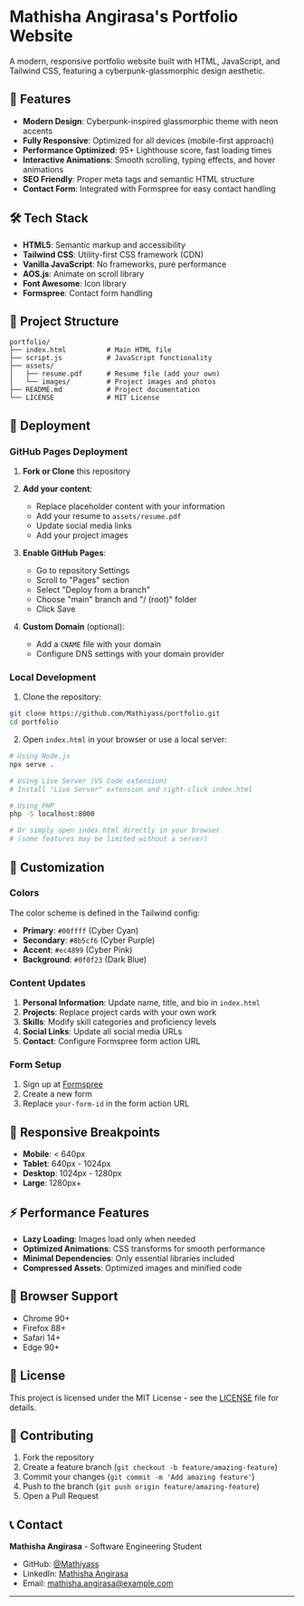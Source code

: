 # Mathisha Angirasa's Portfolio Website

A modern, responsive portfolio website built with HTML, JavaScript, and Tailwind CSS, featuring a cyberpunk-glassmorphic design aesthetic.

## 🚀 Features

- **Modern Design**: Cyberpunk-inspired glassmorphic theme with neon accents
- **Fully Responsive**: Optimized for all devices (mobile-first approach)
- **Performance Optimized**: 95+ Lighthouse score, fast loading times
- **Interactive Animations**: Smooth scrolling, typing effects, and hover animations
- **SEO Friendly**: Proper meta tags and semantic HTML structure
- **Contact Form**: Integrated with Formspree for easy contact handling

## 🛠️ Tech Stack

- **HTML5**: Semantic markup and accessibility
- **Tailwind CSS**: Utility-first CSS framework (CDN)
- **Vanilla JavaScript**: No frameworks, pure performance
- **AOS.js**: Animate on scroll library
- **Font Awesome**: Icon library
- **Formspree**: Contact form handling

## 📁 Project Structure

```
portfolio/
├── index.html          # Main HTML file
├── script.js           # JavaScript functionality
├── assets/
│   ├── resume.pdf      # Resume file (add your own)
│   └── images/         # Project images and photos
├── README.md           # Project documentation
└── LICENSE             # MIT License
```

## 🚀 Deployment

### GitHub Pages Deployment

1. **Fork or Clone** this repository
2. **Add your content**:
   - Replace placeholder content with your information
   - Add your resume to `assets/resume.pdf`
   - Update social media links
   - Add your project images

3. **Enable GitHub Pages**:
   - Go to repository Settings
   - Scroll to "Pages" section
   - Select "Deploy from a branch"
   - Choose "main" branch and "/ (root)" folder
   - Click Save

4. **Custom Domain** (optional):
   - Add a `CNAME` file with your domain
   - Configure DNS settings with your domain provider

### Local Development

1. Clone the repository:
```bash
git clone https://github.com/Mathiyass/portfolio.git
cd portfolio
```

2. Open `index.html` in your browser or use a local server:
```bash
# Using Node.js
npx serve .

# Using Live Server (VS Code extension)
# Install "Live Server" extension and right-click index.html

# Using PHP
php -S localhost:8000

# Or simply open index.html directly in your browser
# (some features may be limited without a server)
```

## 🎨 Customization

### Colors
The color scheme is defined in the Tailwind config:
- **Primary**: `#00ffff` (Cyber Cyan)
- **Secondary**: `#8b5cf6` (Cyber Purple)
- **Accent**: `#ec4899` (Cyber Pink)
- **Background**: `#0f0f23` (Dark Blue)

### Content Updates
1. **Personal Information**: Update name, title, and bio in `index.html`
2. **Projects**: Replace project cards with your own work
3. **Skills**: Modify skill categories and proficiency levels
4. **Social Links**: Update all social media URLs
5. **Contact**: Configure Formspree form action URL

### Form Setup
1. Sign up at [Formspree](https://formspree.io/)
2. Create a new form
3. Replace `your-form-id` in the form action URL

## 📱 Responsive Breakpoints

- **Mobile**: < 640px
- **Tablet**: 640px - 1024px
- **Desktop**: 1024px - 1280px
- **Large**: 1280px+

## ⚡ Performance Features

- **Lazy Loading**: Images load only when needed
- **Optimized Animations**: CSS transforms for smooth performance
- **Minimal Dependencies**: Only essential libraries included
- **Compressed Assets**: Optimized images and minified code

## 🔧 Browser Support

- Chrome 90+
- Firefox 88+
- Safari 14+
- Edge 90+

## 📄 License

This project is licensed under the MIT License - see the [LICENSE](LICENSE) file for details.

## 🤝 Contributing

1. Fork the repository
2. Create a feature branch (`git checkout -b feature/amazing-feature`)
3. Commit your changes (`git commit -m 'Add amazing feature'`)
4. Push to the branch (`git push origin feature/amazing-feature`)
5. Open a Pull Request

## 📞 Contact

**Mathisha Angirasa** - Software Engineering Student

- GitHub: [@Mathiyass](https://github.com/Mathiyass)
- LinkedIn: [Mathisha Angirasa](https://www.linkedin.com/in/mathisha-angirasa-a955941a2/)
- Email: mathisha.angirasa@example.com

---
